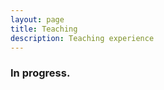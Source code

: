 ```yaml
---
layout: page
title: Teaching
description: Teaching experience
---
```




### In progress.

<!-- Note: this is how to write a comment in HTML. Everything in here won't show up on your webpage.-->

<!--
To increase the size of the title, use fewer # in front of the paper title.
To decrease the size of the title, use more #. 
To remove the italics, remove the * before and after the description
To remove the underline from the title, remove the <u> tags (<u> and </u>)


MD Edits:
Add PH226A & Will's course from graduate school
Add Stata tutorial (?) from IPA
-->